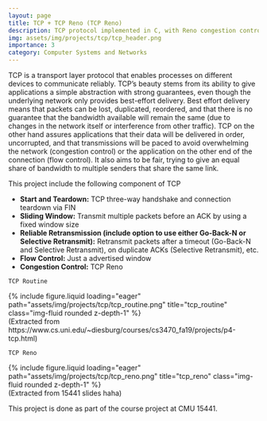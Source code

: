 ```yaml
---
layout: page
title: TCP + TCP Reno (TCP Reno)
description: TCP protocol implemented in C, with Reno congestion control.
img: assets/img/projects/tcp/tcp_header.png
importance: 3
category: Computer Systems and Networks
---
```


TCP is a transport layer protocol that enables processes on different devices to communicate reliably. TCP’s beauty
stems from its ability to give applications a simple abstraction with strong guarantees, even though the underlying
network only provides best-effort delivery. Best effort delivery means that packets can be lost, duplicated, reordered,
and that there is no guarantee that the bandwidth available will remain the same (due to changes in the network
itself or interference from other traffic). TCP on the other hand assures applications that their data will be delivered
in order, uncorrupted, and that transmissions will be paced to avoid overwhelming the network (congestion control)
or the application on the other end of the connection (flow control). It also aims to be fair, trying to give an equal
share of bandwidth to multiple senders that share the same link.

This project include the following component of TCP
<ul>
    <li>
        <strong>Start and Teardown:</strong> TCP three-way handshake and connection teardown via FIN
    </li>
    <li>
        <strong>Sliding Window:</strong> Transmit multiple packets before an ACK by using a fixed window size
    </li>
    <li>
        <strong>Reliable Retransmission (include option to use either Go-Back-N or Selective Retransmit):</strong>  Retransmit packets after a timeout (Go-Back-N and Selective Retransmit), on duplicate ACKs (Selective Retransmit), etc.
    </li>
    <li>
        <strong>Flow Control:</strong> Just a advertised window
    </li>
    <li>
        <strong>Congestion Control:</strong> TCP Reno
    </li>
</ul>

`TCP Routine`<br>
<div class="row">
    <div class="col-sm mt-3 mt-md-0">
        {% include figure.liquid loading="eager" path="assets/img/projects/tcp/tcp_routine.png" title="tcp_routine" class="img-fluid rounded z-depth-1" %}
    </div>
</div>
<div class="caption">
    (Extracted from https://www.cs.uni.edu/~diesburg/courses/cs3470_fa19/projects/p4-tcp.html)
</div>


`TCP Reno`<br>
<div class="row">
    <div class="col-sm mt-3 mt-md-0">
        {% include figure.liquid loading="eager" path="assets/img/projects/tcp/tcp_reno.png" title="tcp_reno" class="img-fluid rounded z-depth-1" %}
    </div>
</div>
<div class="caption">
    (Extracted from 15441 slides haha)
</div>

This project is done as part of the course project at CMU 15441.